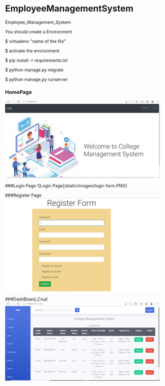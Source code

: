 # EmployeeManagementSystem
Employee_Management_System

You should create a Environment

$ virtualenv "name of the file"

$ activate the environment

$ pip install -r requirements.txt 

$ python manage.py migrate

$ python manage,py runserver


###  HomePage
![HomePage](static/images/homepage.PNG)

###Login Page
![Login Page](static/images/login form.PNG)

###Register Page
![Register page](static/images/register.PNG)

###DashBoard_Crud
![Dashboard](static/images/Dashboard_with_student_details_crud.PNG)

























